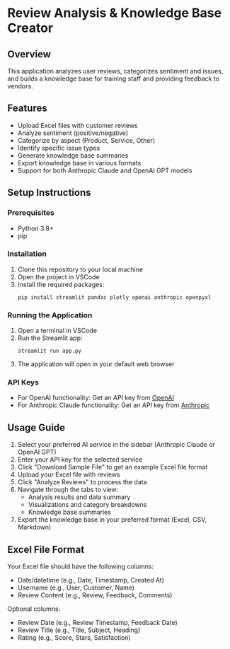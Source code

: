 # Review Analysis & Knowledge Base Creator

## Overview
This application analyzes user reviews, categorizes sentiment and issues, and builds a knowledge base for training staff and providing feedback to vendors.

## Features
- Upload Excel files with customer reviews
- Analyze sentiment (positive/negative)
- Categorize by aspect (Product, Service, Other)
- Identify specific issue types
- Generate knowledge base summaries
- Export knowledge base in various formats
- Support for both Anthropic Claude and OpenAI GPT models

## Setup Instructions

### Prerequisites
- Python 3.8+
- pip

### Installation
1. Clone this repository to your local machine
2. Open the project in VSCode
3. Install the required packages:
   ```
   pip install streamlit pandas plotly openai anthropic openpyxl
   ```

### Running the Application
1. Open a terminal in VSCode
2. Run the Streamlit app:
   ```
   streamlit run app.py
   ```
3. The application will open in your default web browser

### API Keys
- For OpenAI functionality: Get an API key from [OpenAI](https://openai.com)
- For Anthropic Claude functionality: Get an API key from [Anthropic](https://www.anthropic.com)

## Usage Guide
1. Select your preferred AI service in the sidebar (Anthropic Claude or OpenAI GPT)
2. Enter your API key for the selected service
3. Click "Download Sample File" to get an example Excel file format
4. Upload your Excel file with reviews
5. Click "Analyze Reviews" to process the data
6. Navigate through the tabs to view:
   - Analysis results and data summary
   - Visualizations and category breakdowns
   - Knowledge base summaries
7. Export the knowledge base in your preferred format (Excel, CSV, Markdown)

## Excel File Format
Your Excel file should have the following columns:
- Date/datetime (e.g., Date, Timestamp, Created At)
- Username (e.g., User, Customer, Name)
- Review Content (e.g., Review, Feedback, Comments)

Optional columns:
- Review Date (e.g., Review Timestamp, Feedback Date)
- Review Title (e.g., Title, Subject, Heading)
- Rating (e.g., Score, Stars, Satisfaction)